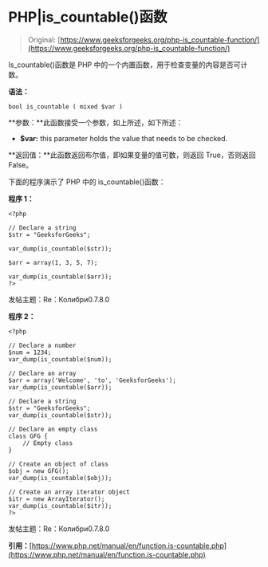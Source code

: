 # PHP|is_countable()函数

> Original: [https://www.geeksforgeeks.org/php-is_countable-function/](https://www.geeksforgeeks.org/php-is_countable-function/)

Is_countable()函数是 PHP 中的一个内置函数，用于检查变量的内容是否可计数。

**语法：**

```
bool is_countable ( mixed $var )
```

**参数：**此函数接受一个参数，如上所述，如下所述：

*   **$var:** this parameter holds the value that needs to be checked.

**返回值：**此函数返回布尔值，即如果变量的值可数，则返回 True，否则返回 False。

下面的程序演示了 PHP 中的 is_countable()函数：

**程序 1：**

```
<?php

// Declare a string
$str = "GeeksforGeeks"; 

var_dump(is_countable($str));

$arr = array(1, 3, 5, 7);

var_dump(is_countable($arr));
?> 
```

发帖主题：Re：Колибри0.7.8.0

**程序 2：**

```
<?php

// Declare a number
$num = 1234;
var_dump(is_countable($num));

// Declare an array
$arr = array('Welcome', 'to', 'GeeksforGeeks');
var_dump(is_countable($arr));

// Declare a string
$str = "GeeksforGeeks"; 
var_dump(is_countable($str));

// Declare an empty class
class GFG {
    // Empty class
}

// Create an object of class
$obj = new GFG();
var_dump(is_countable($obj));

// Create an array iterator object
$itr = new ArrayIterator();
var_dump(is_countable($itr));
?> 
```

发帖主题：Re：Колибри0.7.8.0

**引用：**[https://www.php.net/manual/en/function.is-countable.php](https://www.php.net/manual/en/function.is-countable.php)